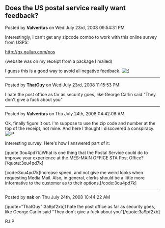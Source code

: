 ## Does the US postal service really want feedback?
Posted by **Valveritas** on Wed July 23rd, 2008 09:54:31 PM

Interestingly, I can't get any zipcode combo to work with this online survey from USPS:  

<!-- m --><a class="postlink" href="http://gx.gallup.com/pos">http://gx.gallup.com/pos</a><!-- m -->
(website was on my receipt from a package I mailed)

I guess this is a good way to avoid all negative feedback.   <!-- s;) --><img src="{SMILIES_PATH}/icon_e_wink.gif" alt=";)" title="Wink" /><!-- s;) -->

--------------------------------------------------------------------------------

Posted by **ThatGuy** on Wed July 23rd, 2008 11:15:53 PM

I hate the post office as far as security goes, like George Carlin said "They don't give a fuck about you"

--------------------------------------------------------------------------------

Posted by **Valveritas** on Thu July 24th, 2008 04:42:06 AM

Ok, finally figure it out. I'm suppose to use the zip code and number at the top of the receipt, not mine.  And here I thought I discovered a conspiracy.  <!-- s:P --><img src="{SMILIES_PATH}/icon_razz.gif" alt=":P" title="Razz" /><!-- s:P -->

Interesting survey.  Here's how I answered part of it:

[quote:3ou4pd7k]What is one thing that the Postal Service could do to improve your experience at the MES-MAIN OFFICE STA Post Office?[/quote:3ou4pd7k]

[code:3ou4pd7k]Increase speed, and not give me weird looks when requesting Media Mail.  Also, in general, clerks should be a little more informative to the customer as to their options.[/code:3ou4pd7k]

--------------------------------------------------------------------------------

Posted by **nak** on Thu July 24th, 2008 10:44:22 AM

[quote="ThatGuy":3a9pf2xb]I hate the post office as far as security goes, like George Carlin said "They don't give a fuck about you"[/quote:3a9pf2xb]

R.I.P
